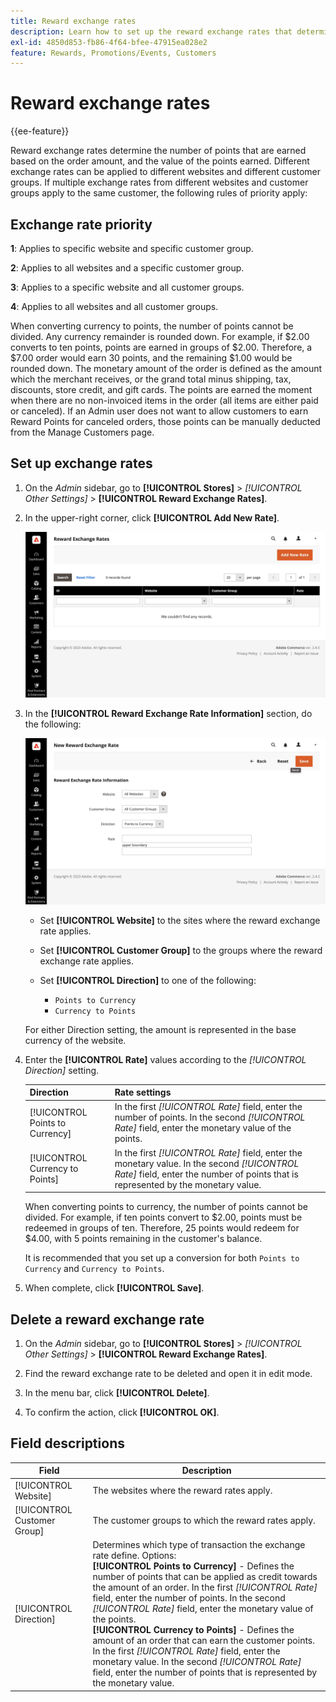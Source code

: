 ```yaml
---
title: Reward exchange rates
description: Learn how to set up the reward exchange rates that determine the number of reward points that are earned.
exl-id: 4850d853-fb86-4f64-bfee-47915ea028e2
feature: Rewards, Promotions/Events, Customers
---
```

# Reward exchange rates

{{ee-feature}}

Reward exchange rates determine the number of points that are earned based on the order amount, and the value of the points earned. Different exchange rates can be applied to different websites and different customer groups. If multiple exchange rates from different websites and customer groups apply to the same customer, the following rules of priority apply:

## Exchange rate priority

**1**: Applies to specific website and specific customer group.

**2**: Applies to all websites and a specific customer group.

**3**: Applies to a specific website and all customer groups.

**4**: Applies to all websites and all customer groups.

When converting currency to points, the number of points cannot be divided. Any currency remainder is rounded down. For example, if $2.00 converts to ten points, points are earned in groups of $2.00. Therefore, a $7.00 order would earn 30 points, and the remaining $1.00 would be rounded down. The monetary amount of the order is defined as the amount which the merchant receives, or the grand total minus shipping, tax, discounts, store credit, and gift cards. The points are earned the moment when there are no non-invoiced items in the order (all items are either paid or canceled). If an Admin user does not want to allow customers to earn Reward Points for canceled orders, those points can be manually deducted from the Manage Customers page.

## Set up exchange rates

1. On the _Admin_ sidebar, go to **[!UICONTROL Stores]** > _[!UICONTROL Other Settings]_ > **[!UICONTROL Reward Exchange Rates]**.

1. In the upper-right corner, click **[!UICONTROL Add New Rate]**.

   ![Reward exchange rates](./assets/reward-exchange-rates.png)<!-- zoom -->

1. In the **[!UICONTROL Reward Exchange Rate Information]** section, do the following:

   ![Reward exchange rates - information](./assets/reward-exchange-rate-new.png)<!-- zoom -->

   - Set **[!UICONTROL Website]** to the sites where the reward exchange rate applies.

   - Set **[!UICONTROL Customer Group]** to the groups where the reward exchange rate applies.

   - Set **[!UICONTROL Direction]** to one of the following:

      - `Points to Currency`
      - `Currency to Points`

    For either Direction setting, the amount is represented in the base currency of the website.

1. Enter the **[!UICONTROL Rate]** values according to the _[!UICONTROL Direction]_ setting.

   |Direction|Rate settings|
   |---------|-------------|
   | [!UICONTROL Points to Currency] | In the first _[!UICONTROL Rate]_ field, enter the number of points. In the second  _[!UICONTROL Rate]_ field, enter the monetary value of the points. |
   | [!UICONTROL Currency to Points] | In the first  _[!UICONTROL Rate]_ field, enter the monetary value. In the second  _[!UICONTROL Rate]_ field, enter the number of points that is represented by the monetary value. |

   When converting points to currency, the number of points cannot be divided. For example, if ten points convert to $2.00, points must be redeemed in groups of ten. Therefore, 25 points would redeem for $4.00, with 5 points remaining in the customer's balance.

   It is recommended that you set up a conversion for both `Points to Currency` and `Currency to Points`.

1. When complete, click **[!UICONTROL Save]**.

## Delete a reward exchange rate

1. On the _Admin_ sidebar, go to **[!UICONTROL Stores]** > _[!UICONTROL Other Settings]_ > **[!UICONTROL Reward Exchange Rates]**.

1. Find the reward exchange rate to be deleted and open it in edit mode.

1. In the menu bar, click **[!UICONTROL Delete]**.

1. To confirm the action, click **[!UICONTROL OK]**.

## Field descriptions

|Field|Description|
|--- |--- |
|[!UICONTROL Website]|The websites where the reward rates apply.|
|[!UICONTROL Customer Group]|The customer groups to which the reward rates apply.|
|[!UICONTROL Direction]|Determines which type of transaction the exchange rate define. Options: <br/>**[!UICONTROL Points to Currency]** - Defines the number of points that can be applied as credit towards the amount of an order. In the first _[!UICONTROL Rate]_ field, enter the number of points. In the second  _[!UICONTROL Rate]_ field, enter the monetary value of the points. <br/>**[!UICONTROL Currency to Points]** - Defines the amount of an order that can earn the customer points. In the first  _[!UICONTROL Rate]_ field, enter the monetary value. In the second  _[!UICONTROL Rate]_ field, enter the number of points that is represented by the monetary value.|
